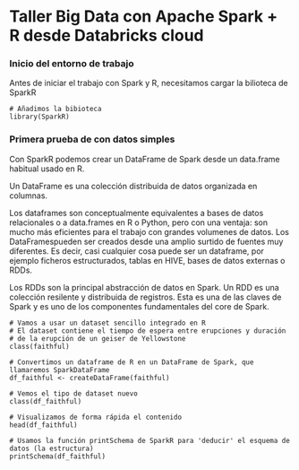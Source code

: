 # Taller Big Data con Apache Spark + R desde Databricks cloud


### Inicio del entorno de trabajo

Antes de iniciar el trabajo con Spark y R, necesitamos cargar la bilioteca de SparkR

```
# Añadimos la bibioteca
library(SparkR)
```

### Primera prueba de con datos simples

Con SparkR podemos crear un DataFrame de Spark desde un data.frame habitual usado en R.

Un DataFrame es una colección distribuida de datos organizada en columnas.

Los dataframes son conceptualmente equivalentes a bases de datos relacionales o a data.frames en R o Python, pero con una ventaja: son mucho más eficientes para el trabajo con grandes volumenes de datos. Los DataFramespueden ser creados desde una amplio surtido de fuentes muy diferentes. Es decir, casi cualquier cosa puede ser un dataframe, por ejemplo ficheros estructurados, tablas en HIVE, bases de datos externas o RDDs.

Los RDDs son la principal abstracción de datos en Spark. Un RDD es una colección resilente y distribuida de registros. Esta es una de las claves de Spark y es uno de los componentes fundamentales del core de Spark.

```
# Vamos a usar un dataset sencillo integrado en R
# El dataset contiene el tiempo de espera entre erupciones y duración 
# de la erupción de un geiser de Yellowstone
class(faithful)

# Convertimos un dataframe de R en un DataFrame de Spark, que llamaremos SparkDataFrame
df_faithful <- createDataFrame(faithful)

# Vemos el tipo de dataset nuevo
class(df_faithful)

# Visualizamos de forma rápida el contenido
head(df_faithful)

# Usamos la función printSchema de SparkR para 'deducir' el esquema de datos (la estructura)
printSchema(df_faithful)
```
